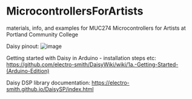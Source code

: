 # MicrocontrollersForArtists
materials, info, and examples for MUC274 Microcontrollers for Artists at Portland Community College

Daisy pinout:
![image](https://github.com/jmej/MicrocontrollersForArtists/assets/1714118/0d40700d-be42-4974-bb8c-9ff6abc0b4c9)


Getting started with Daisy in Arduino - installation steps etc:
https://github.com/electro-smith/DaisyWiki/wiki/1a.-Getting-Started-(Arduino-Edition)

Daisy DSP library documentation:
https://electro-smith.github.io/DaisySP/index.html
